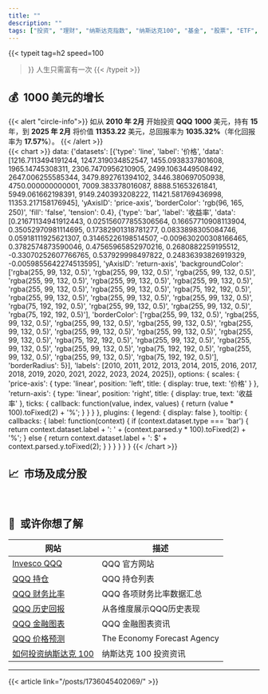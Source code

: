 ```yaml
---
title: ""
description: ""
tags: ["投资", "理财", "纳斯达克指数", "纳斯达克100", "基金", "股票", "ETF", "投资组合", "资产配置", "财务自由", "投资策略", "投资理财入门", "如何投资基金", "纳斯达克指数分析", "基金推荐", "股票投资策略", "ETF投资指南", "资产配置方案", "个人财务规划", "投资书籍推荐", "价值投资","提前退休"]
---
```


{{< typeit 
  tag=h2
  speed=100
>}}
人生只需富有一次
{{< /typeit >}}
## 💰&nbsp;&nbsp;1000 美元的增长
{{< alert "circle-info">}}
如从 **2010 年 2月** 开始投资 **QQQ** **1000** 美元，持有 **15** 年，到 
**2025 年 2月** 将价值 **11353.22** 美元，总回报率为 **1035.32%**（年化回报率为 **17.57%**）。
{{< /alert >}}
<br>
{{< chart >}}
    data: {'datasets': [{'type': 'line', 'label': '价格', 'data': [1216.7113494191244, 1247.319034852547, 1455.0938337801608, 1965.14745308311, 2306.7470956210905, 2499.1063449508492, 2647.006255585344, 3479.892761394102, 3446.380697050938, 4750.000000000001, 7009.383378016087, 8888.51653261841, 5949.061662198391, 9149.240393208222, 11421.581769436998, 11353.217158176945], 'yAxisID': 'price-axis', 'borderColor': 'rgb(96, 165, 250)', 'fill': 'false', 'tension': 0.4}, {'type': 'bar', 'label': '收益率', 'data': [0.21671134941912443, 0.025156077855306564, 0.16657710908113904, 0.35052970981114695, 0.17382901318781277, 0.0833898305084746, 0.05918111925621307, 0.31465226198514507, -0.009630200308166465, 0.3782574873590046, 0.47565965852970216, 0.2680882259195512, -0.33070252607766765, 0.537929998497822, 0.24836393826919329, -0.0059855642274513595], 'yAxisID': 'return-axis', 'backgroundColor': ['rgba(255, 99, 132, 0.5)', 'rgba(255, 99, 132, 0.5)', 'rgba(255, 99, 132, 0.5)', 'rgba(255, 99, 132, 0.5)', 'rgba(255, 99, 132, 0.5)', 'rgba(255, 99, 132, 0.5)', 'rgba(255, 99, 132, 0.5)', 'rgba(255, 99, 132, 0.5)', 'rgba(75, 192, 192, 0.5)', 'rgba(255, 99, 132, 0.5)', 'rgba(255, 99, 132, 0.5)', 'rgba(255, 99, 132, 0.5)', 'rgba(75, 192, 192, 0.5)', 'rgba(255, 99, 132, 0.5)', 'rgba(255, 99, 132, 0.5)', 'rgba(75, 192, 192, 0.5)'], 'borderColor': ['rgba(255, 99, 132, 0.5)', 'rgba(255, 99, 132, 0.5)', 'rgba(255, 99, 132, 0.5)', 'rgba(255, 99, 132, 0.5)', 'rgba(255, 99, 132, 0.5)', 'rgba(255, 99, 132, 0.5)', 'rgba(255, 99, 132, 0.5)', 'rgba(255, 99, 132, 0.5)', 'rgba(75, 192, 192, 0.5)', 'rgba(255, 99, 132, 0.5)', 'rgba(255, 99, 132, 0.5)', 'rgba(255, 99, 132, 0.5)', 'rgba(75, 192, 192, 0.5)', 'rgba(255, 99, 132, 0.5)', 'rgba(255, 99, 132, 0.5)', 'rgba(75, 192, 192, 0.5)'], 'borderRadius': 5}], 'labels': [2010, 2011, 2012, 2013, 2014, 2015, 2016, 2017, 2018, 2019, 2020, 2021, 2022, 2023, 2024, 2025]},
    options: {
        scales: {
            'price-axis': {
                type: 'linear',
                position: 'left',
                title: {
                    display: true,
                    text: '价格' 
                }
             },
            'return-axis': {
                type: 'linear',
                position: 'right',
                title: {
                    display: true,
                    text: '收益率'
                },
                ticks: {
                    callback: function(value, index, values) {
                        return (value * 100).toFixed(2) + '%';
                    }
                }
            }
        },
        plugins: {
            legend: {
                display: false
            },
            tooltip: {
                callbacks: {
                    label: function(context) {
                        if (context.dataset.type === 'bar') {
                            return context.dataset.label + ': ' + (context.parsed.y * 100).toFixed(2) + '%';
                        } else {
                            return context.dataset.label + ': $' + context.parsed.y.toFixed(2);
                        }
                    }
                }
            }
        }
    }
{{< /chart >}}



## 📈&nbsp;&nbsp;市场及成分股
<div id="qqq-tradingview">
    <script>
        const container = document.getElementById('qqq-tradingview');
        const script = document.createElement('script');
        script.type = 'text/javascript';
        script.src = 'https://s3.tradingview.com/external-embedding/embed-widget-mini-symbol-overview.js';  // 加载TradingView库
        script.async = true; //  异步加载，不阻塞页面渲染
        script.textContent = `{"symbol": "NASDAQ:QQQ",
                                "width": "100%",
                                "height": "220",
                                "locale": "zh_CN",
                                "dateRange": "60M",
                                "colorTheme": "dark",
                                "isTransparent": true,
                                "autosize": true}`;
        container.appendChild(script);  //  将 <script> 标签添加到容器中
    </script>
</div>
<br>
<div id="ndx-holdings">
    <script>
        const container_holdings = document.getElementById('ndx-holdings');
        const script_holdings = document.createElement('script');
        script_holdings.type = 'text/javascript';
        script_holdings.src = 'https://s3.tradingview.com/external-embedding/embed-widget-stock-heatmap.js';         
        script_holdings.async = true; //  异步加载，不阻塞页面渲染
        script_holdings.textContent = `{"exchanges": [],
                                        "dataSource": "NASDAQ100",
                                        "grouping": "no_group",
                                        "blockSize": "market_cap_basic",
                                        "blockColor": "change",
                                        "locale": "zh_CN",
                                        "symbolUrl": "",
                                        "colorTheme": "dark",
                                        "hasTopBar": false,
                                        "isDataSetEnabled": false,
                                        "isZoomEnabled": false,
                                        "hasSymbolTooltip": true,
                                        "isMonoSize": false,
                                        "width": "100%",
                                        "height": "350"}`;
        container_holdings.appendChild(script_holdings);  //  将 <script> 标签添加到容器中
    </script>
</div>

## 🔗&nbsp;&nbsp;或许你想了解

| 网站 | 描述 |
|---|---|
| [Invesco QQQ](https://www.invesco.com/us/financial-products/etfs/product-detail?audienceType=Investor&productId=ETF-QQQ) | QQQ 官方网站 |
| [QQQ 持仓](https://www.invesco.com/us/financial-products/etfs/holdings?audienceType=Investor&ticker=QQQ) | QQQ 持仓列表 | 
| [QQQ 财务比率](https://marketchameleon.com/Overview/QQQ/ETF-Financial-Ratios/) | QQQ 各项财务比率数据汇总 | 
| [QQQ 历史回报](https://www.lazyportfolioetf.com/etf/invesco-qqq-trust-qqq/) | 从各维度展示QQQ历史表现 |
| [QQQ 金融图表](https://www.financecharts.com/etfs/QQQ/) | QQQ 金融图表资讯 |
| [QQQ 价格预测](https://longforecast.com/qqq-stock/) | The Economy Forecast Agency |
| [如何投资纳斯达克 100](/posts/1728723295012-invest-qqq/) | 纳斯达克 100 投资资讯 |

---
{{< article link="/posts/1736045402069/" >}}